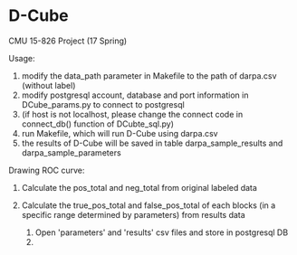 # D-Cube
CMU 15-826 Project (17 Spring)


Usage:
1. modify the data_path parameter in Makefile to the path of darpa.csv (without label)
2. modify postgresql account, database and port information in DCube_params.py to connect to postgresql
3. (if host is not localhost, please change the connect code in connect_db() function of DCubte_sql.py)
4. run Makefile, which will run D-Cube using darpa.csv
5. the results of D-Cube will be saved in table darpa_sample_results and darpa_sample_parameters


Drawing ROC curve:
1. Calculate the pos_total and neg_total from original labeled data
	
2. Calculate the true_pos_total and false_pos_total of each blocks (in a specific range determined by parameters) from results data

	1. Open 'parameters' and 'results' csv files and store in postgresql DB
	2. 